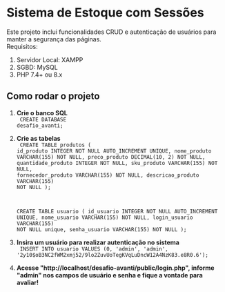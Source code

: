 # Sistema de Estoque com Sessões

Este projeto inclui funcionalidades CRUD e autenticação de usuários para manter a segurança das páginas. <br>
Requisitos:
  1. Servidor Local: XAMPP
  2. SGBD: MySQL
  3. PHP 7.4+ ou 8.x

<h2> Como rodar o projeto </h2>

1. <b> Crie o banco SQL </b> <br>
   <code>
      CREATE DATABASE desafio_avanti;
   </code>
2. <b> Crie as tabelas </b> <br>
   <code>
      CREATE TABLE produtos (
	      id_produto INTEGER NOT NULL AUTO_INCREMENT UNIQUE,
        nome_produto VARCHAR(155) NOT NULL,
        preco_produto DECIMAL(10, 2) NOT NULL,
   		quantidade_produto INTEGER NOT NULL,
   		sku_produto VARCHAR(155) NOT NULL,
   		fornecedor_produto VARCHAR(155) NOT NULL,
   		descricao_produto VARCHAR(155) NOT NULL	
      );

     CREATE TABLE usuario (
	    id_usuario INTEGER NOT NULL AUTO_INCREMENT UNIQUE,
      nome_usuario VARCHAR(155) NOT NULL,
      login_usuario VARCHAR(155) NOT NULL unique,
      senha_usuario VARCHAR(155) NOT NULL
     );
   </code>
4. <b> Insira um usuário para realizar autenticação no sistema </b> <br>
   <code>
    INSERT INTO usuario VALUES (0, 'admin', 'admin', '$2y$10$oB3NC2fWM2xmj52/9lo2ZuvUoTegKVqLuDncW12A4NzK83.e8R0.6');
   </code>
5. <b>Acesse "http://localhost/desafio-avanti/public/login.php", informe "admin" nos campos de usuário e senha e fique a vontade para avaliar! </b>
